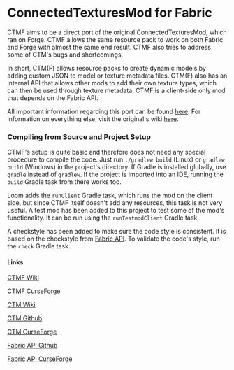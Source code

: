 # ConnectedTexturesMod for Fabric

CTMF aims to be a direct port of the original ConnectedTexturesMod, which ran on Forge. CTMF allows the same resource pack to work on both Fabric and Forge with almost the same end result. CTMF also tries to address some of CTM's bugs and shortcomings.

In short, CTM(F) allows resource packs to create dynamic models by adding custom JSON to model or texture metadata files. CTM(F) also has an internal API that allows other mods to add their own texture types, which can then be used through texture metadata. CTMF is a client-side only mod that depends on the Fabric API.

All important information regarding this port can be found [here](https://github.com/PepperCode1/ConnectedTexturesMod-Fabric/wiki). For information on everything else, visit the original's wiki [here](https://github.com/Chisel-Team/ConnectedTexturesMod/wiki).

### Compiling from Source and Project Setup

CTMF's setup is quite basic and therefore does not need any special procedure to compile the code. Just run `./gradlew build` (Linux) or `gradlew build` (Windows) in the project's directory. If Gradle is installed globally, use `gradle` instead of `gradlew`. If the project is imported into an IDE, running the `build` Gradle task from there works too.

Loom adds the `runClient` Gradle task, which runs the mod on the client side, but since CTMF itself doesn't add any resources, this task is not very useful. A test mod has been added to this project to test some of the mod's functionality. It can be run using the `runTestmodClient` Gradle task.

A checkstyle has been added to make sure the code style is consistent. It is based on the checkstyle from [Fabric API](https://github.com/FabricMC/fabric). To validate the code's style, run the `check` Gradle task.

#### Links

[CTMF Wiki](https://github.com/PepperCode1/ConnectedTexturesMod-Fabric/wiki)

[CTMF CurseForge](https://www.curseforge.com/minecraft/mc-mods/ctm-fabric)

[CTM Wiki](https://github.com/Chisel-Team/ConnectedTexturesMod/wiki)

[CTM Github](https://github.com/Chisel-Team/ConnectedTexturesMod)

[CTM CurseForge](https://www.curseforge.com/minecraft/mc-mods/ctm)

[Fabric API Github](https://github.com/FabricMC/fabric)

[Fabric API CurseForge](https://www.curseforge.com/minecraft/mc-mods/fabric-api)
